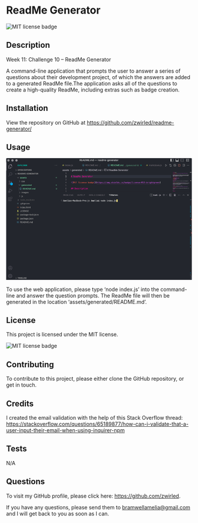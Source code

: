 # ReadMe Generator

![MIT license badge](https://img.shields.io/badge/license-MIT-brightgreen)

## Description

Week 11: Challenge 10 – ReadMe Generator

A command-line application that prompts the user to answer a series of questions about their development project, of which the answers are added to a generated ReadMe file.The application asks all of the questions to create a high-quality ReadMe, including extras such as badge creation.

## Installation

View the repository on GitHub at https://github.com/zwirled/readme-generator/

## Usage

![screenshot of ${response.title}](assets/images/screenshot.png)

To use the web application, please type ‘node index.js’ into the command-line and answer the question prompts. The ReadMe file will then be generated in the location ‘assets/generated/README.md’.

## License

This project is licensed under the MIT license.

![MIT license badge](https://img.shields.io/badge/license-MIT-brightgreen)

## Contributing

To contribute to this project, please either clone the GitHub repository, or get in touch.

## Credits

I created the email validation with the help of this Stack Overflow thread:
https://stackoverflow.com/questions/65189877/how-can-i-validate-that-a-user-input-their-email-when-using-inquirer-npm

## Tests

N/A

## Questions

To visit my GitHub profile, please click here: https://github.com/zwirled.

If you have any questions, please send them to bramwellamelia@gmail.com and I will get back to you as soon as I can.